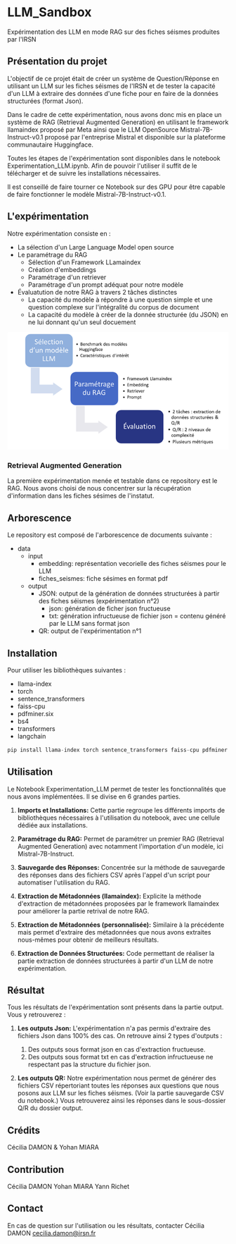 # LLM_Sandbox

Expérimentation des LLM en mode RAG sur des fiches séismes produites par l'IRSN

## Présentation du projet

L'objectif de ce projet était de créer un système de Question/Réponse en utilisant un LLM sur les fiches séismes de l'IRSN et de tester la capacité d'un LLM à extraire des données d'une fiche pour en faire de la données structurées (format Json).

Dans le cadre de cette expérimentation, nous avons donc mis en place un système de RAG (Retrieval Augmented Generation) en utilisant le framework llamaindex proposé par Meta ainsi que le LLM OpenSource Mistral-7B-Instruct-v0.1 proposé par l'entreprise Mistral et disponible sur la plateforme communautaire Huggingface.

Toutes les étapes de l'expérimentation sont disponibles dans le notebook Experimentation_LLM.ipynb. Afin de pouvoir l'utiliser il suffit de le télécharger et de suivre les installations nécessaires.

Il est conseillé de faire tourner ce Notebook sur des GPU pour être capable de faire fonctionner le modèle Mistral-7B-Instruct-v0.1.


## L'expérimentation

Notre expérimentation consiste en :
- La sélection d'un Large Language Model open source
- Le paramétrage du RAG
  - Sélection d'un Framework LLamaindex
  - Création d'embeddings
  - Paramétrage d'un retriever
  - Paramétrage d'un prompt adéquat pour notre modèle
- Évaluatution de notre RAG à travers 2 tâches distinctes
  - La capacité du modèle à répondre à une question simple et une question complexe sur l'intégralité du corpus de document
  - La capacité du modèle à créer de la donnée structurée (du JSON) en ne lui donnant qu'un seul docuement

  
![Texte alternatif](/data/Image3.png "Expérimentation")

### Retrieval Augmented Generation
La première expérimentation menée et testable dans ce repository est le RAG. 
Nous avons choisi de nous concentrer sur la récupération d'information dans les fiches sésimes de l'instatut.


## Arborescence

Le repository est composé de l'arborescence de documents suivante :

- data
  - input
    - embedding: représentation vecorielle des fiches séismes pour le LLM
    - fiches_seismes: fiche sésimes en format pdf
  - output
    - JSON: output de la génération de données structurées à partir des fiches séismes (expérimentation n°2)
      - json: génération de ficher json fructueuse
      - txt: génération infructueuse de fichier json = contenu généré par le LLM sans format json
    - QR: output de l'expérimentation n°1







## Installation

Pour utiliser les bibliothèques suivantes :
- llama-index
- torch
- sentence_transformers
- faiss-cpu
- pdfminer.six
- bs4
- transformers
- langchain

```python
pip install llama-index torch sentence_transformers faiss-cpu pdfminer.six bs4 transformers langchain
```


## Utilisation

Le Notebook Experimentation_LLM permet de tester les fonctionnalités que nous avons implémentées. Il se divise en 6 grandes parties.

1. **Imports et Installations:** Cette partie regroupe les différents imports de bibliothèques nécessaires à l'utilisation du notebook, avec une cellule dédiée aux installations.

2. **Paramétrage du RAG:** Permet de paramétrer un premier RAG (Retrieval Augmented Generation) avec notamment l'importation d'un modèle, ici Mistral-7B-Instruct.

3. **Sauvegarde des Réponses:** Concentrée sur la méthode de sauvegarde des réponses dans des fichiers CSV après l'appel d'un script pour automatiser l'utilisation du RAG.

4. **Extraction de Métadonnées (llamaindex):** Explicite la méthode d'extraction de métadonnées proposées par le framework llamaindex pour améliorer la partie retrival de notre RAG.

5. **Extraction de Métadonnées (personnalisée):** Similaire à la précédente mais permet d'extraire des métadonnées que nous avons extraites nous-mêmes pour obtenir de meilleurs résultats.

6. **Extraction de Données Structurées:** Code permettant de réaliser la partie extraction de données structurées à partir d'un LLM de notre expérimentation.

## Résultat

Tous les résultats de l'expérimentation sont présents dans la partie output. Vous y retrouverez :

1. **Les outputs Json:** L'expérimentation n'a pas permis d'extraire des fichiers Json dans 100% des cas. On retrouve ainsi 2 types d'outputs :
   1. Des outputs sous format json en cas d'extraction fructueuse.
   2. Des outputs sous format txt en cas d'extraction infructueuse ne respectant pas la structure du fichier json.

2. **Les outputs QR:** Notre expérimentation nous permet de générer des fichiers CSV répertoriant toutes les réponses aux questions que nous posons aux LLM sur les fiches séismes. (Voir la partie sauvegarde CSV du notebook.) Vous retrouverez ainsi les réponses dans le sous-dossier Q/R du dossier output.


## Crédits

Cécilia DAMON & Yohan MIARA

## Contribution

Cécilia DAMON
Yohan MIARA
Yann Richet

## Contact
En cas de question sur l'utilisation ou les résultats, contacter Cécilia DAMON cecilia.damon@irsn.fr


